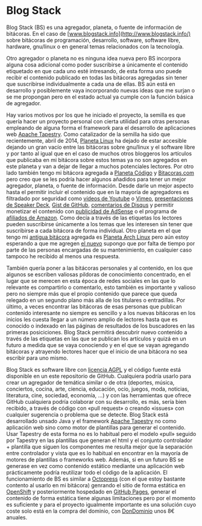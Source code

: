 # Blog Stack

Blog Stack (BS) es una agregador, planeta, o fuente de información de bitácoras. En el caso de [www.blogstack.info](http://www.blogstack.info/) sobre bitácoras de 
programación, desarrollo, software, software libre, hardware, gnu/linux o en general temas relacionados con la tecnología.

Otro agregador o planeta no es ninguna idea nueva pero BS incorpora alguna cosa adicional como poder suscribirse a únicamente el contenido etiquetado en que cada uno
esté intresando, de esta forma uno puede recibir el contenido publicado en todas las bitácoras agregadas sin tener que suscribirse individualmente a cada una de ellas. 
BS aún está en desarrollo y posiblemente vaya incorporando nuevas ideas que me surjan o se me propongan pero en el estado actual ya cumple con la función básica de agregador.
 
Hay varios motivos por los que he iniciado el proyecto, la semilla es que quería hacer un proyecto personal con cierta utilidad para otras personas empleando de alguna forma 
el framework para el desarrollo de aplicaciones web [Apache Tapestry](http://tapestry.apache.org/). Como catalizador de la semilla ha sido que recientemente, abril de 2014,
[Planeta Linux](http://planetalinux.org/) ha dejado de estar accesible dejando un gran vacío entre las bitácoras sobre gnu/linux y el software libre y por tanto al 
igual que en el caso de muchos otros bloggeros los artículos que publicaba en mi bitácora sobre estos temas ya no son agregados en este planeta y van a dejar de llegar 
a muchos potenciales lectores. Por otro lado también tengo mi bitácora agregada a [Planeta Código](http://planetacodigo.com/) y [Bitacoras.com](http://bitacoras.com/) 
pero creo que se les podría hacer algunos añadidos para tener un mejor agregador, planeta, o fuente de información. Desde darle un mejor aspecto hasta el permitir incluir
el contenido que en la mayoría de agregadores es filtradado por seguridad como [vídeos de Youtube](https://www.youtube.com/) o [Vimeo](http://vimeo.com/), 
[presentaciones de Speaker Deck](http://speakerdeck.com/), [Gist de GitHub](http://gist.github.com/), [comentarios de Disqus](http://disqus.com/) y permitir monetizar 
el contenido con [publicidad de AdSense](https://www.google.com/adsense/) o el programa de [afiliados de Amazon](https://afiliados.amazon.es/). Como decía a través de 
las etiquetas los lectores pueden suscribirse únicamente a los temas que les interesen sin tener que suscribirse a cada bitácora de forma individual. Otro planeta en 
el que tengo mi [antigua bitácora](http://elblogdepicodev.blogspot.com.es/) agregada es [Planeta Arch Linux](http://planeta.archlinux-es.org/) pero aún estoy esperando
a que me agregen [el nuevo](http://picodotdev.github.io/blog-bitix/) supongo que por falta de tiempo por parte de las personas encargadas de su mantenimiento, en cualquier
caso tampoco he recibido al menos una respuesta.

También quería poner a las bitácoras personales y al contenido, en los que algunos se escriben valiosas pildoras de conocimiento concentrado, en el lugar que se merecen 
en esta época de redes sociales en las que lo relevante es compartirlo o comentarlo, esto también es importante y valioso pero no siempre más que el propio contenido que
parece que queda relegado en un segundo plano más alla de los titulares o entradillas. Por último, a veces encontrar las bitácoras de esas personas que publican contenido 
interesante no siempre es sencillo y a los nuevas bitácoras en los inicios les cuesta llegar a un número amplio de lectores hasta que es conocido o indexado en las
páginas de resultados de los buscadores en las primeras posiciciones. Blog Stack permitirá descubrir nuevo contenido a través de las etiquetas en las que se publican 
los artículos y quizá en un futuro a medida que se vaya conociendo y en el que se vayan agregando bitácoras y atrayendo lectores hacer que el inicio de una bitácora no 
sea escribir para uno mismo.

Blog Stack es software libre con [licencia AGPL](http://www.gnu.org/licenses/agpl-3.0.html) y el código fuente está disponible en un este repositorio de GitHub. 
Cualquiera podría usarlo para crear un agregador de temática similar o de otra (deportes, música, conciertos, cocina, arte, ciencia, educación, ocio, juegos, moda, noticias, 
literatura, cine, sociedad, economía, ...) y con las herramientas que ofrece GitHub cualquiera podría colaborar con su desarrollo, es más, sería bien recibido, a través
de código con «pull request» o creando «issues» con cualquier sugerencia o problema que se detecte. Blog Stack está desarrollado unsado Java y el framework
[Apache Tapestry](http://tapestry.apache.org/) no como aplicación web sino como motor de plantillas para generar el contenido. Usar Tapestry de esta forma no es lo
habitual pero el modelo «pull» seguido por Tapestry en las plantillas que generan el html y el conjunto controlador + plantilla que siguen los componentes me resulta mejor
 que la separación entre controlador y vista que es lo habitual en encontrar en la mayoría de motores de plantillas o frameworks web. Además, si en un futuro BS se generase
 en vez como contenido estático mediante una aplicación web prácticamente podría reutilizar todo el código de la aplicación. El funcionamiento de BS es similar a 
 [Octopress](http://octopress.org/) (con el que estoy bastante contento al usarlo en mi bitácora) genrando el sitio de forma estática en [OpenShift](https://www.openshift.com/)
 y posteriormente hospedado en [GitHub Pages](https://pages.github.com/), generar el contenido de forma estática tiene algunas limitaciones pero por el momento es suficiente
 y para el proyecto igualmente importante es una solución cuyo coste solo está en la compra del dominio, con [DonDominio](http://dondominio.com/) unos 8€ anuales.